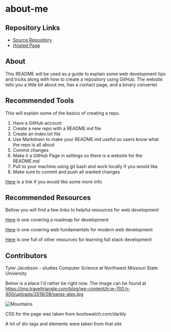 # about-me

## Repository Links

- [Source Repository](https://github.com/tjac1336/about-me)
- [Hosted Page](https://tjac1336.github.io/about-me/)
 
## About
This README will be used as a guide to explain some web development tips and tricks along with how to create a repository using GitHub.
The website tells you a little bit about me, has a contact page, and a binary converter.  

## Recommended Tools
This will explain some of the basics of creating a repo. 
1. Have a GitHub account
2. Create a new repo with a README.md file
3. Create an index.txt file
4. Use Markdown to make your README.md useful so users know what the repo is all about
5. Commit changes
6. Make it a GitHub Page in settings so there is a website for the README.md
7. Pull to your machine using git bash and work locally if you would like
8. Make sure to commit and push all wanted changes

[Here](https://www.youtube.com/watch?v=WfhRyz3Wf4o) is a link if you would like some more info

## Recommended Resources
Bellow you will find a few links to helpful resources for web development

[Here](https://github.com/kamranahmedse/developer-roadmap) is one covering a roadmap for development

[Here](https://github.com/google/WebFundamentals) is one covering web fundamentals for modern web development

[Here](https://github.com/bmorelli25/Become-A-Full-Stack-Web-Developer) is one full of other resources for learning full stack development

## Contributors
Tyler Jacobson - studies Computer Science at Northwest Missouri State University

Below is a place I'd rather be right now.  The image can be found at https://img.traveltriangle.com/blog/wp-content/tr:w-700,h-400/uploads/2018/09/swiss-alps.jpg

![Mountains](https://img.traveltriangle.com/blog/wp-content/tr:w-700,h-400/uploads/2018/09/swiss-alps.jpg)


CSS for the page was taken from bootswatch.com/darkly

A lot of div tags and elements were taken from that site

